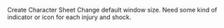 Create Character Sheet
    Change default window size.
    Need some kind of indicator or icon for each injury and shock.

